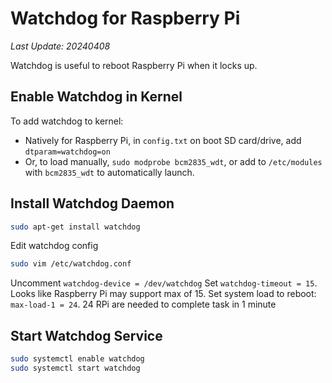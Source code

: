 # Watchdog for Raspberry Pi
*Last Update: 20240408*

Watchdog is useful to reboot Raspberry Pi when it locks up.

## Enable Watchdog in Kernel
To add watchdog to kernel:
 - Natively for Raspberry Pi, in `config.txt` on boot SD card/drive, add `dtparam=watchdog=on`
 - Or, to load manually, `sudo modprobe bcm2835_wdt`, or add to `/etc/modules` with `bcm2835_wdt` to automatically launch.

## Install Watchdog Daemon
```bash
sudo apt-get install watchdog
```
Edit watchdog config
```bash
sudo vim /etc/watchdog.conf
```
Uncomment `watchdog-device = /dev/watchdog`
Set `watchdog-timeout = 15`. Looks like Raspberry Pi may support max of 15.
Set system load to reboot: `max-load-1 = 24`. 24 RPi are needed to complete task in 1 minute

## Start Watchdog Service

```bash
sudo systemctl enable watchdog
sudo systemctl start watchdog
```